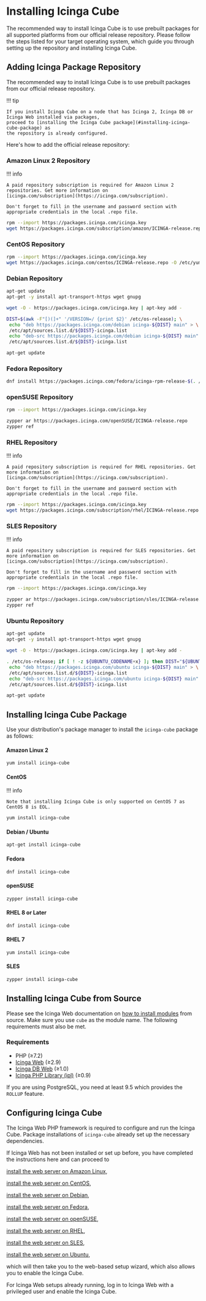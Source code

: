 <!-- {% if index %} -->
# Installing Icinga Cube

The recommended way to install Icinga Cube is to use prebuilt packages for
all supported platforms from our official release repository.
Please follow the steps listed for your target operating system,
which guide you through setting up the repository and installing Icinga Cube.

<!-- {% else %} -->
<!-- {% if not from_source %} -->
## Adding Icinga Package Repository

The recommended way to install Icinga Cube is to use prebuilt packages from our official release repository.

!!! tip

    If you install Icinga Cube on a node that has Icinga 2, Icinga DB or Icinga Web installed via packages,
    proceed to [installing the Icinga Cube package](#installing-icinga-cube-package) as
    the repository is already configured.

Here's how to add the official release repository:

<!-- {% if amazon_linux %} -->
<!-- {% if not icingaDocs %} -->
### Amazon Linux 2 Repository
<!-- {% endif %} -->
!!! info

    A paid repository subscription is required for Amazon Linux 2 repositories. Get more information on
    [icinga.com/subscription](https://icinga.com/subscription).

    Don't forget to fill in the username and password section with appropriate credentials in the local .repo file.

```bash
rpm --import https://packages.icinga.com/icinga.key
wget https://packages.icinga.com/subscription/amazon/ICINGA-release.repo -O /etc/yum.repos.d/ICINGA-release.repo
```
<!-- {% endif %} -->

<!-- {% if centos %} -->
<!-- {% if not icingaDocs %} -->
### CentOS Repository
<!-- {% endif %} -->
```bash
rpm --import https://packages.icinga.com/icinga.key
wget https://packages.icinga.com/centos/ICINGA-release.repo -O /etc/yum.repos.d/ICINGA-release.repo
```
<!-- {% endif %} -->

<!-- {% if debian %} -->
<!-- {% if not icingaDocs %} -->
### Debian Repository
<!-- {% endif %} -->

```bash
apt-get update
apt-get -y install apt-transport-https wget gnupg

wget -O - https://packages.icinga.com/icinga.key | apt-key add -

DIST=$(awk -F"[)(]+" '/VERSION=/ {print $2}' /etc/os-release); \
 echo "deb https://packages.icinga.com/debian icinga-${DIST} main" > \
 /etc/apt/sources.list.d/${DIST}-icinga.list
 echo "deb-src https://packages.icinga.com/debian icinga-${DIST} main" >> \
 /etc/apt/sources.list.d/${DIST}-icinga.list

apt-get update
```
<!-- {% endif %} -->

<!-- {% if fedora %} -->
<!-- {% if not icingaDocs %} -->
### Fedora Repository
<!-- {% endif %} -->

```bash
dnf install https://packages.icinga.com/fedora/icinga-rpm-release-$(. /etc/os-release; echo "$VERSION_ID")-latest.noarch.rpm
```
<!-- {% endif %} -->

<!-- {% if opensuse %} -->
<!-- {% if not icingaDocs %} -->
### openSUSE Repository
<!-- {% endif %} -->

```bash
rpm --import https://packages.icinga.com/icinga.key

zypper ar https://packages.icinga.com/openSUSE/ICINGA-release.repo
zypper ref
```
<!-- {% endif %} -->

<!-- {% if rhel %} -->
<!-- {% if not icingaDocs %} -->
### RHEL Repository
<!-- {% endif %} -->
!!! info

    A paid repository subscription is required for RHEL repositories. Get more information on
    [icinga.com/subscription](https://icinga.com/subscription).

    Don't forget to fill in the username and password section with appropriate credentials in the local .repo file.

```bash
rpm --import https://packages.icinga.com/icinga.key
wget https://packages.icinga.com/subscription/rhel/ICINGA-release.repo -O /etc/yum.repos.d/ICINGA-release.repo
```
<!-- {% endif %} -->

<!-- {% if sles %} -->
<!-- {% if not icingaDocs %} -->
### SLES Repository
<!-- {% endif %} -->
!!! info

    A paid repository subscription is required for SLES repositories. Get more information on
    [icinga.com/subscription](https://icinga.com/subscription).

    Don't forget to fill in the username and password section with appropriate credentials in the local .repo file.

```bash
rpm --import https://packages.icinga.com/icinga.key

zypper ar https://packages.icinga.com/subscription/sles/ICINGA-release.repo
zypper ref
```
<!-- {% endif %} -->

<!-- {% if ubuntu %} -->
<!-- {% if not icingaDocs %} -->
### Ubuntu Repository
<!-- {% endif %} -->

```bash
apt-get update
apt-get -y install apt-transport-https wget gnupg

wget -O - https://packages.icinga.com/icinga.key | apt-key add -

. /etc/os-release; if [ ! -z ${UBUNTU_CODENAME+x} ]; then DIST="${UBUNTU_CODENAME}"; else DIST="$(lsb_release -c| awk '{print $2}')"; fi; \
 echo "deb https://packages.icinga.com/ubuntu icinga-${DIST} main" > \
 /etc/apt/sources.list.d/${DIST}-icinga.list
 echo "deb-src https://packages.icinga.com/ubuntu icinga-${DIST} main" >> \
 /etc/apt/sources.list.d/${DIST}-icinga.list

apt-get update
```
<!-- {% endif %} -->

## Installing Icinga Cube Package

Use your distribution's package manager to install the `icinga-cube` package as follows:

<!-- {% if amazon_linux %} -->
<!-- {% if not icingaDocs %} -->
#### Amazon Linux 2
<!-- {% endif %} -->
```bash
yum install icinga-cube
```
<!-- {% endif %} -->

<!-- {% if centos %} -->
<!-- {% if not icingaDocs %} -->
#### CentOS
<!-- {% endif %} -->
!!! info

    Note that installing Icinga Cube is only supported on CentOS 7 as CentOS 8 is EOL.

```bash
yum install icinga-cube
```
<!-- {% endif %} -->

<!-- {% if debian or ubuntu %} -->
<!-- {% if not icingaDocs %} -->
#### Debian / Ubuntu
<!-- {% endif %} -->
```bash
apt-get install icinga-cube
```
<!-- {% endif %} -->

<!-- {% if fedora %} -->
<!-- {% if not icingaDocs %} -->
#### Fedora
<!-- {% endif %} -->
```bash
dnf install icinga-cube
```
<!-- {% endif %} -->

<!-- {% if opensuse %} -->
<!-- {% if not icingaDocs %} -->
#### openSUSE
<!-- {% endif %} -->
```bash
zypper install icinga-cube
```
<!-- {% endif %} -->

<!-- {% if rhel %} -->
#### RHEL 8 or Later

```bash
dnf install icinga-cube
```

#### RHEL 7

```bash
yum install icinga-cube
```
<!-- {% endif %} -->

<!-- {% if sles %} -->
<!-- {% if not icingaDocs %} -->
#### SLES
<!-- {% endif %} -->
```bash
zypper install icinga-cube
```
<!-- {% endif %} -->

<!-- {% else %} --><!-- {# end if not from_source #} -->
<!-- {% if not icingaDocs %} -->
## Installing Icinga Cube from Source
<!-- {% endif %} -->

Please see the Icinga Web documentation on
[how to install modules](https://icinga.com/docs/icinga-web-2/latest/doc/08-Modules/#installation) from source.
Make sure you use `cube` as the module name. The following requirements must also be met.

### Requirements

* PHP (≥7.2)
* [Icinga Web](https://github.com/Icinga/icingaweb2) (≥2.9)
* [Icinga DB Web](https://github.com/Icinga/icingadb-web) (≥1.0)
* [Icinga PHP Library (ipl)](https://github.com/Icinga/icinga-php-library) (≥0.9)

If you are using PostgreSQL, you need at least 9.5 which provides the `ROLLUP` feature.
<!-- {% endif %} --><!-- {# end else if not from_source #} -->

## Configuring Icinga Cube

<!-- {% if not from_source %} -->
The Icinga Web PHP framework is required to configure and run the Icinga Cube.
Package installations of `icinga-cube` already set up the necessary dependencies.

If Icinga Web has not been installed or set up before,
you have completed the instructions here and can proceed to
<!-- {% if amazon_linux %} -->
[install the web server on Amazon Linux](https://icinga.com/docs/icinga-web-2/latest/doc/02-Installation/06-Amazon-Linux/#install-the-web-server),
<!-- {% endif %} -->
<!-- {% if centos %} -->
[install the web server on CentOS](https://icinga.com/docs/icinga-web-2/latest/doc/02-Installation/03-CentOS/#install-the-web-server),
<!-- {% endif %} -->
<!-- {% if debian %} -->
[install the web server on Debian](https://icinga.com/docs/icinga-web-2/latest/doc/02-Installation/01-Debian/#install-the-web-server),
<!-- {% endif %} -->
<!-- {% if fedora %} -->
[install the web server on Fedora](https://icinga.com/docs/icinga-web-2/latest/doc/02-Installation/04-Fedora/#install-the-web-server),
<!-- {% endif %} -->
<!-- {% if opensuse %} -->
[install the web server on openSUSE](https://icinga.com/docs/icinga-web-2/latest/doc/02-Installation/05-openSUSE/#install-the-web-server),
<!-- {% endif %} -->
<!-- {% if rhel %} -->
[install the web server on RHEL](https://icinga.com/docs/icinga-web-2/latest/doc/02-Installation/04-RHEL/#install-the-web-server),
<!-- {% endif %} -->
<!-- {% if sles %} -->
[install the web server on SLES](https://icinga.com/docs/icinga-web-2/latest/doc/02-Installation/05-SLES/#install-the-web-server),
<!-- {% endif %} -->
<!-- {% if ubuntu %} -->
[install the web server on Ubuntu](https://icinga.com/docs/icinga-web-2/latest/doc/02-Installation/02-Ubuntu/#install-the-web-server),
<!-- {% endif %} -->
which will then take you to the web-based setup wizard, which also allows you to enable the Icinga Cube.
<!-- {% endif %} --><!-- {# end if not from_source #} -->

For Icinga Web setups already running, log in to Icinga Web with a privileged user and enable the Icinga Cube.
<!-- {% endif %} --><!-- {# end else if index #} -->
